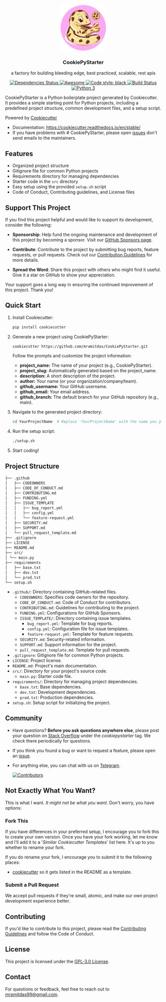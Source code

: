 <p align="center">
  <img width="150" src="media/logo.png" alt="CookiePyStarter">
  <h3 align="center">CookiePyStarter</h3>
  <p align="center">a factory for building bleeding edge, best practiced, scalable, rest apis</p>
  <p align="center">
    <a href="https://github.com/mramitdas/CookiePyStarter/pulls?utf8=%E2%9C%93&q=is%3Apr%20author%3Aapp%2Fdependabot">
      <img src="https://img.shields.io/badge/dependencies-up%20to%20date-brightgreen.svg" alt="Dependencies Status">
    </a>
    <a href="https://awesomestacks.dev/production-ready-django-docker">
      <img src="https://awesome.re/badge-flat2.svg" alt="Awesome">
    </a>
    <a href="https://github.com/psf/black">
      <img src="https://img.shields.io/badge/code%20style-black-000000.svg" alt="Code style: black">
    </a>
    <a href="https://github.com/mramitdas/CookiePyStarter/blob/dev/LICENSE">
      <img src="https://img.shields.io/github/license/mramitdas/CookiePyStarter" alt="Build Status">
    </a>
    <a href="#">
      <img src="https://pyup.io/repos/github/agconti/cookiecutter-django-rest/python-3-shield.svg" alt="Python 3">
    </a>
  </p>
</p>

CookiePyStarter is a Python boilerplate project generated by Cookiecutter. It provides a simple starting point for Python projects, including a predefined project structure, common development files, and a setup script.

Powered by [Cookiecutter](https://github.com/cookiecutter/cookiecutter)

- Documentation: <https://cookiecutter.readthedocs.io/en/stable/>
- If you have problems with # CookiePyStarter, please open [issues](https://github.com/mramitdas/CookiePyStarter/issues/new) don't send
  emails to the maintainers.

## Features

- Organized project structure
- Gitignore file for common Python projects
- Requirements directory for managing dependencies
- Starter code in the `src` directory
- Easy setup using the provided `setup.sh` script
- Code of Conduct, Contributing guidelines, and License files

## Support This Project

If you find this project helpful and would like to support its development, consider the following:

- **Sponsorship**: Help fund the ongoing maintenance and development of this project by becoming a sponsor. Visit our [GitHub Sponsors page](https://github.com/sponsors/mramitdas).

- **Contribute**: Contribute to the project by submitting bug reports, feature requests, or pull requests. Check out our [Contribution Guidelines](.github/CONTRIBUTING.md) for more details.

- **Spread the Word**: Share this project with others who might find it useful. Give it a star on GitHub to show your appreciation.

Your support goes a long way in ensuring the continued improvement of this project. Thank you!


## Quick Start

1. Install Cookiecutter:

    ```bash
    pip install cookiecutter
    ```

2. Generate a new project using CookiePyStarter:

    ```bash
    cookiecutter https://github.com/mramitdas/CookiePyStarter.git
    ```

   Follow the prompts and customize the project information:

   - **project_name:** The name of your project (e.g., CookiePyStarter).
   - **project_slug:** Automatically generated based on the project_name.
   - **description:** A short description of the project.
   - **author:** Your name (or your organization/company/team).
   - **github_username:** Your GitHub username.
   - **github_email:** Your email address.
   - **github_branch:** The default branch for your GitHub repository (e.g., main).

3. Navigate to the generated project directory:

    ```bash
    cd YourProjectName  # Replace 'YourProjectName' with the name you provided during generation
    ```

4. Run the setup script:

    ```bash
    ./setup.sh
    ```

5. Start coding!

## Project Structure
```
├── .github
│   ├── CODEOWNERS
│   ├── CODE_OF_CONDUCT.md
│   ├── CONTRIBUTING.md
│   ├── FUNDING.yml
│   ├── ISSUE_TEMPLATE
│   │   ├── bug_report.yml
│   │   ├── config.yml
│   │   └── feature-request.yml
│   ├── SECURITY.md
│   ├── SUPPORT.md
│   └── pull_request_template.md
├── .gitignore
├── LICENSE
├── README.md
├── src/
│ └── main.py
├── requirements
│   ├── base.txt
│   ├── dev.txt
│   └── prod.txt
└── setup.sh
```

- `.github/`: Directory containing GitHub-related files.
  - `CODEOWNERS`: Specifies code owners for the repository.
  - `CODE_OF_CONDUCT.md`: Code of Conduct for contributors.
  - `CONTRIBUTING.md`: Guidelines for contributing to the project.
  - `FUNDING.yml`: Configurations for GitHub Sponsors.
  - `ISSUE_TEMPLATE/`: Directory containing issue templates.
    - `bug_report.yml`: Template for bug reports.
    - `config.yml`: Configuration file for issue templates.
    - `feature-request.yml`: Template for feature requests.
  - `SECURITY.md`: Security-related information.
  - `SUPPORT.md`: Support information for the project.
  - `pull_request_template.md`: Template for pull requests.
- `.gitignore`: Gitignore file for common Python projects.
- `LICENSE`: Project license.
- `README.md`: Project's main documentation.
- `src/`: Directory for your project's source code.
  - `main.py`: Starter code file.
- `requirements/`: Directory for managing project dependencies.
  - `base.txt`: Base dependencies.
  - `dev.txt`: Development dependencies.
  - `prod.txt`: Production dependencies.
- `setup.sh`: Setup script for initializing the project.

## Community

- Have questions? **Before you ask questions anywhere else**, please post your question on [Stack Overflow](https://stackoverflow.com/questions/tagged/cookiepystarter) under the _cookiepystarter_ tag. We check there periodically for questions.
- If you think you found a bug or want to request a feature, please open an [issue](https://github.com/mramitdas/CookiePyStarter/issues).
- For anything else, you can chat with us on [Telegram](t.me/amitdas99).

    <a href="https://github.com/mramitdas/CookiePyStarter/graphs/contributors">
    <img src="https://contrib.rocks/image?repo=mramitdas/CookiePyStarter" alt="Contributors"/>
    </a>

## Not Exactly What You Want?

This is what I want. _It might not be what you want._ Don't worry, you have options:

### Fork This

If you have differences in your preferred setup, I encourage you to fork this to create your own version.
Once you have your fork working, let me know and I'll add it to a '_Similar Cookiecutter Templates_' list here.
It's up to you whether to rename your fork.

If you do rename your fork, I encourage you to submit it to the following places:

- [cookiecutter](https://github.com/cookiecutter/cookiecutter) so it gets listed in the README as a template.

### Submit a Pull Request

We accept pull requests if they're small, atomic, and make our own project development
experience better.

## Contributing

If you'd like to contribute to this project, please read the [Contributing Guidelines](.github/CONTRIBUTING.md) and follow the Code of Conduct.

## License

This project is licensed under the [GPL-3.0 License](LICENSE).

## Contact

For questions or feedback, feel free to reach out to [mramitdas99@gmail.com](mailto:mramitdas99@gmail.com).
